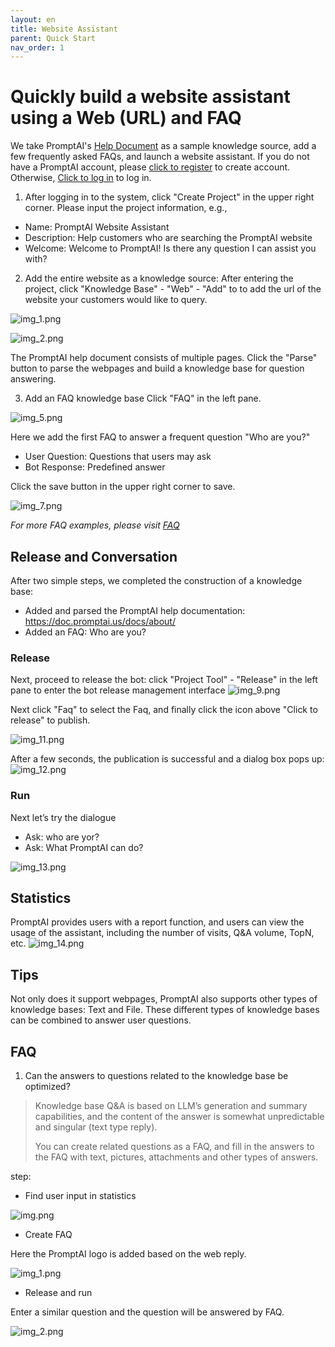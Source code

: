 ```yaml
---
layout: en
title: Website Assistant
parent: Quick Start
nav_order: 1
---
```

# Quickly build a website assistant using a Web (URL) and FAQ
We take PromptAI's [Help Document](https://doc.promptai.us/docs/about/) as a sample knowledge source, add a few frequently asked FAQs, and launch a website assistant. 
If you do not have a PromptAI account, please [click to register](https://app.promptai.us/register) to create account. Otherwise, [Click to log in](https://app.promptai.us/login) to log in.

1. After logging in to the system, click "Create Project" in the upper right corner. Please input the project information, e.g., 
- Name: PromptAI Website Assistant
- Description: Help customers who are searching the PromptAI website
- Welcome: Welcome to PromptAI! Is there any question I can assist you with?

<!-- ![img.png](/assets/images/quick_start/kb/kb-01.png) -->

2. Add the entire website as a knowledge source: After entering the project, click "Knowledge Base" - "Web" - "Add" to to add the url of the website your customers would like to query. 

![img_1.png](/assets/images/quick_start/kb/kb-02.png)

![img_2.png](/assets/images/quick_start/kb/kb-03.png)

The PromptAI help document consists of multiple pages. Click the "Parse" button to parse the webpages and build a knowledge base for question answering. 

<!--
filter:
- Use "Filer" to filter links by keywords
-Select box to the left of Url

Here we use Select All by default, just click "OK" in the lower right corner.

![img_3.png](/assets/images/quick_start/kb/kb-04.png)

Next, the system will automatically parse the page and initialize the knowledge base.

![img_4.png](/assets/images/quick_start/kb/kb-05.png)

After initialization is completed, all web statuses change to "complete"

![img_6.png](/assets/images/quick_start/kb/kb-06.png)

-->

3. Add an FAQ knowledge base
Click "FAQ" in the left pane. 

![img_5.png](/assets/images/quick_start/kb/kb-07.png)

Here we add the first FAQ to answer a frequent question "Who are you?"

- User Question: Questions that users may ask
- Bot Response: Predefined answer

Click the save button in the upper right corner to save.

![img_7.png](/assets/images/quick_start/kb/kb-08.png)

*For more FAQ examples, please visit [FAQ](/docs/tutorial/faq/)*

## Release and Conversation
After two simple steps, we completed the construction of a knowledge base:
- Added and parsed the PromptAI help documentation: https://doc.promptai.us/docs/about/
- Added an FAQ: Who are you?

### Release
Next, proceed to release the bot: click "Project Tool" - "Release" in the left pane to enter the bot release management interface
![img_9.png](/assets/images/quick_start/kb/kb-09.png)

Next click "Faq" to select the Faq, and finally click the icon above "Click to release" to publish.

![img_11.png](/assets/images/quick_start/kb/kb-10.png)

After a few seconds, the publication is successful and a dialog box pops up:
![img_12.png](/assets/images/quick_start/kb/kb-11.png)

### Run

Next let’s try the dialogue
- Ask: who are yor?
- Ask: What PromptAI can do?

![img_13.png](/assets/images/quick_start/kb/kb-12.png)


## Statistics

PromptAI provides users with a report function, and users can view the usage of the assistant, including the number of visits, Q&A volume, TopN, etc.
![img_14.png](/assets/images/quick_start/kb/kb-13.png)

## Tips
Not only does it support webpages, PromptAI also supports other types of knowledge bases: Text and File. These different types of knowledge bases can be combined to answer user questions. 

## FAQ

1. Can the answers to questions related to the knowledge base be optimized?
> Knowledge base Q&A is based on LLM’s generation and summary capabilities, and the content of the answer is somewhat unpredictable and singular (text type reply).
>
> You can create related questions as a FAQ, and fill in the answers to the FAQ with text, pictures, attachments and other types of answers.

step:

- Find user input in statistics

![img.png](/assets/images/quick_start/kb/kb-14.png)

- Create FAQ

Here the PromptAI logo is added based on the web reply.

![img_1.png](/assets/images/quick_start/kb/kb-15.png)

- Release and run

Enter a similar question and the question will be answered by FAQ.

![img_2.png](/assets/images/quick_start/kb/kb-16.png)
